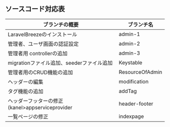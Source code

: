 ## ソースコード対応表

| ブランチの概要                               | ブランチ名       | 
| --------------------------------------------|-----------------|  
| LaravelBreezeのインストール                  | admin-1         | 
| 管理者、ユーザ画面の認証設定                  | admin-2         | 
| 管理者用 controllerの追加                    | admin-3         |  
| migrationファイル追加、seederファイル追加     | Keystable       | 
| 管理者用のCRUD機能の追加                      | ResourceOfAdmin |      
| ヘッダーの編集　　                           | modification    |      
| タグ機能の追加　　                           | addTag           |      
| ヘッダーフッターの修正(kanel>appserviceprovider   | header-footer   |      
| 一覧ページの修正                             | indexpage        |      
